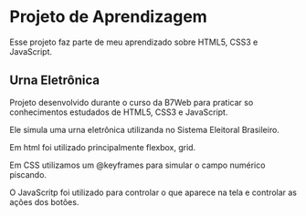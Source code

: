 # Projeto de Aprendizagem

Esse projeto faz parte de meu aprendizado sobre HTML5, CSS3 e JavaScript.


## Urna Eletrônica

Projeto desenvolvido durante o curso da B7Web para praticar so conhecimentos estudados de HTML5, CSS3 e JavaScript.

Ele simula uma urna eletrônica utilizanda no Sistema Eleitoral Brasileiro.

Em html foi utilizado principalmente flexbox, grid.

Em CSS utilizamos um @keyframes para simular o campo numérico piscando.

O JavaScritp foi utilizado para controlar o que aparece na tela e controlar as ações dos botões.
